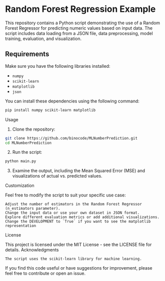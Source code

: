 # Random Forest Regression Example

This repository contains a Python script demonstrating the use of a Random Forest Regressor for predicting numeric values based on input data. The script includes data loading from a JSON file, data preprocessing, model training, evaluation, and visualization.

## Requirements

Make sure you have the following libraries installed:

- `numpy`
- `scikit-learn`
- `matplotlib`
- `json`

You can install these dependencies using the following command:

```bash
pip install numpy scikit-learn matplotlib
```
Usage

1. Clone the repository:

```bash
git clone https://github.com/binocode/MLNumberPrediction.git
cd MLNumberPrediction
```

2. Run the script:

```bash
python main.py
```

3. Examine the output, including the Mean Squared Error (MSE) and visualizations of actual vs. predicted values.

Customization

Feel free to modify the script to suit your specific use case:

    Adjust the number of estimators in the Random Forest Regressor (n_estimators parameter).
    Change the input data or use your own dataset in JSON format.
    Explore different evaluation metrics or add additional visualizations.
    Change the DEVELOPMENT to `True` if you want to see the matplotlib representation

License

This project is licensed under the MIT License - see the LICENSE file for details.
Acknowledgments

    The script uses the scikit-learn library for machine learning.

If you find this code useful or have suggestions for improvement, please feel free to contribute or open an issue.